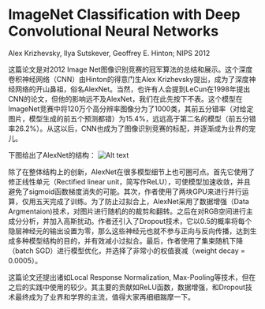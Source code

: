 # ImageNet Classification with Deep Convolutional Neural Networks #
Alex Krizhevsky, Ilya Sutskever, Geoffrey E. Hinton; NIPS 2012

这篇论文是对2012 Image Net图像识别竞赛的冠军算法的总结和展示。这个深度卷积神经网络（CNN）由Hinton的得意门生Alex Krizhevsky提出，成为了深度神经网络的开山鼻祖，俗名AlexNet。当然，也许有人会提到LeCun在1998年提出CNN的论文，但他的影响远不及AlexNet，我们在此先按下不表。这个模型在ImageNet竞赛中将120万个高分辨率图像分为了1000类，其前五分错率（对给定图片，模型生成的前五个预测都错）为15.4%，远远高于第二名的模型（前五分错率26.2%）。从这以后，CNN也成为了图像识别竞赛的标配，并逐渐成为业界的宠儿。

下图给出了AlexNet的结构：
![Alt text](neural_language_model.png)

除了在整体结构上的创新，AlexNet在很多模型细节上也可圈可点。首先它使用了修正线性单元（Rectified linear unit，简写作ReLU），可使模型加速收敛，并且避免了sigmoid函数梯度消失的可能。其次，作者使用了两块GPU来进行并行运算，仅用五天完成了训练。为了防止过拟合上，AlexNet采用了数据增强（Data Argmentaion)技术，对图片进行随机的的裁剪和翻转。之后在对RGB空间进行主成分分析，并加入高斯扰动。作者还引入了Dropout技术，它以0.5的概率将每个隐层神经元的输出设置为零，那么这些神经元也就不参与正向与反向传播，达到生成多种模型结构的目的，并有效减小过拟合。最后，作者使用了集束随机下降（batch SGD）进行模型优化，并选择了非常小的权值衰减（weight decay = 0.0005）。

这篇论文还提出诸如Local Response Normalization, Max-Pooling等技术，但在之后的实践中使用的较少。其主要的贡献如ReLU函数，数据增强，和Dropout技术最终成为了业界和学界的主流，值得大家再细细踹摩一下。
